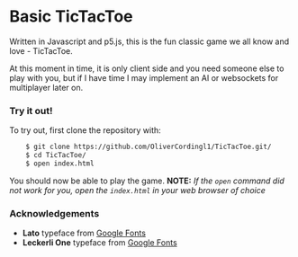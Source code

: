 # Basic TicTacToe
Written in Javascript and p5.js, this is the fun classic game we all know and love - TicTacToe.

At this moment in time, it is only client side and you need someone else to play with you, but if I have time I may implement an AI or websockets for multiplayer later on.

### Try it out!
To try out, first clone the repository with:
```bash
	$ git clone https://github.com/OliverCordingl1/TicTacToe.git/
	$ cd TicTacToe/
	$ open index.html
```

You should now be able to play the game.
**NOTE:** *If the `open` command did not work for you, open the `index.html` in your web browser of choice*

### Acknowledgements 
* **Lato** typeface from [Google Fonts](https://fonts.google.com)
* **Leckerli One** typeface from [Google Fonts](https://fonts.google.com)